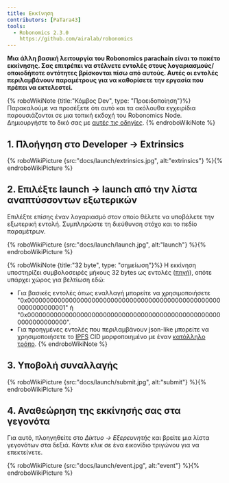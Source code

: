 ```yaml
---
title: Εκκίνηση
contributors: [PaTara43]
tools:
  - Robonomics 2.3.0
    https://github.com/airalab/robonomics
---
```


**Μια άλλη βασική λειτουργία του Robonomics parachain είναι το πακέτο εκκίνησης. Σας επιτρέπει να στέλνετε εντολές στους λογαριασμούς/οποιοδήποτε οντότητες βρίσκονται πίσω από αυτούς. Αυτές οι εντολές περιλαμβάνουν παραμέτρους για να καθορίσετε την εργασία που πρέπει να εκτελεστεί.**

{% roboWikiNote {title:"Κόμβος Dev", type: "Προειδοποίηση"}%} Παρακαλούμε να προσέξετε ότι αυτό και τα ακόλουθα εγχειρίδια παρουσιάζονται σε μια τοπική εκδοχή του Robonomics Node. Δημιουργήστε το δικό σας με [αυτές τις οδηγίες](/docs/run-dev-node).
{% endroboWikiNote %}

## 1. Πλοήγηση στο Developer -> Extrinsics

{% roboWikiPicture {src:"docs/launch/extrinsics.jpg", alt:"extrinsics"} %}{% endroboWikiPicture %}

## 2. Επιλέξτε launch -> launch από την λίστα αναπτύσσοντων εξωτερικών

Επιλέξτε επίσης έναν λογαριασμό στον οποίο θέλετε να υποβάλετε την εξωτερική εντολή. Συμπληρώστε τη διεύθυνση στόχο και το πεδίο παραμέτρων.

{% roboWikiPicture {src:"docs/launch/launch.jpg", alt:"launch"} %}{% endroboWikiPicture %}

{% roboWikiNote {title:"32 byte", type: "σημείωση"}%}   Η εκκίνηση υποστηρίζει συμβολοσειρές μήκους 32 bytes ως εντολές ([πηγή](https://polkascan.github.io/py-scale-codec/types.html#scalecodec.types.H256)),
  οπότε υπάρχει χώρος για βελτίωση εδώ:
  - Για βασικές εντολές όπως εναλλαγή μπορείτε να χρησιμοποιήσετε "0x0000000000000000000000000000000000000000000000000000000000000001" ή
  "0x0000000000000000000000000000000000000000000000000000000000000000".
  - Για προηγμένες εντολές που περιλαμβάνουν json-like μπορείτε να χρησιμοποιήσετε το [IPFS](https://ipfs.tech/) CID μορφοποιημένο με έναν
  [κατάλληλο τρόπο](https://multi-agent-io.github.io/robonomics-interface/modules.html#robonomicsinterface.utils.ipfs_qm_hash_to_32_bytes).
{% endroboWikiNote %}

## 3. Υποβολή συναλλαγής

{% roboWikiPicture {src:"docs/launch/submit.jpg", alt:"submit"} %}{% endroboWikiPicture %}

## 4. Αναθεώρηση της εκκίνησής σας στα γεγονότα

Για αυτό, πλοηγηθείτε στο *Δίκτυο -> Εξερευνητής* και βρείτε μια λίστα γεγονότων στα δεξιά. Κάντε κλικ σε ένα εικονίδιο τριγώνου για να επεκτείνετε.

{% roboWikiPicture {src:"docs/launch/event.jpg", alt:"event"} %}{% endroboWikiPicture %}
